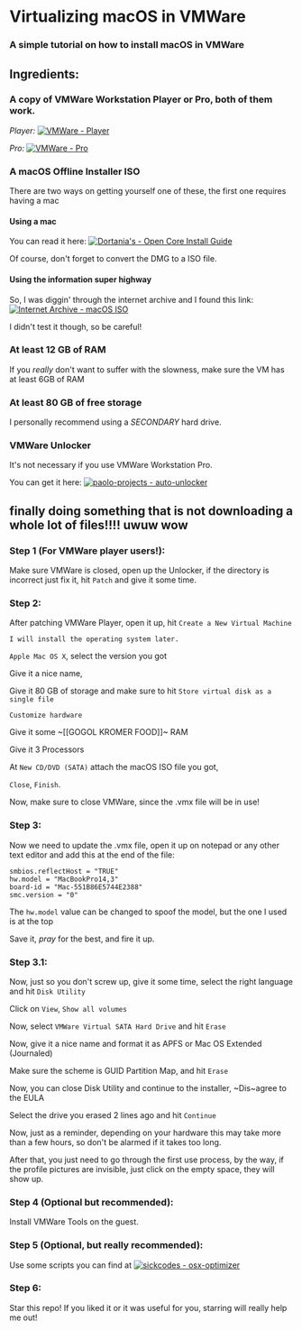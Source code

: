# Virtualizing macOS in VMWare
### A simple tutorial on how to install macOS in VMWare

## Ingredients:
### A copy of VMWare Workstation Player or Pro, both of them work.
*Player:* [![VMWare - Player](https://img.shields.io/badge/VMWare-Player-yellow)](https://www.vmware.com/products/workstation-player.html)

*Pro:* [![VMWare - Pro](https://img.shields.io/badge/VMWare-Pro-blue)](https://www.vmware.com/products/workstation-pro.html)

### A macOS Offline Installer ISO

There are two ways on getting yourself one of these, the first one requires having a mac

#### Using a mac
You can read it here: [![Dortania's - Open Core Install Guide](https://img.shields.io/badge/Dortania's-Open_Core_Install_Guide-blue)](https://dortania.github.io/OpenCore-Install-Guide/installer-guide/mac-install.html)

Of course, don't forget to convert the DMG to a ISO file.

#### Using the information super highway
So, I was diggin' through the internet archive and I found this link: [![Internet Archive - macOS ISO ](https://img.shields.io/badge/Internet_Archive-macOS_ISO_-blue?logo=internetarchive)](https://archive.org/download/macos_iso)

I didn't test it though, so be careful!

### At least 12 GB of RAM
If you _really_ don't want to suffer with the slowness, make sure the VM has at least 6GB of RAM

### At least 80 GB of free storage
I personally recommend using a *SECONDARY* hard drive.

### VMWare Unlocker
It's not necessary if you use VMWare Workstation Pro.

You can get it here: [![paolo-projects - auto-unlocker](https://img.shields.io/badge/paolo--projects-auto--unlocker-blue?logo=github)](https://github.com/paolo-projects/auto-unlocker/releases)

## finally doing something that is not downloading a whole lot of files!!!! uwuw wow

### Step 1 (For VMWare player users!):
Make sure VMWare is closed, open up the Unlocker, if the directory is incorrect just fix it, hit `Patch` and give it some time.

### Step 2:
After patching VMWare Player, open it up, hit `Create a New Virtual Machine`

`I will install the operating system later.`

`Apple Mac OS X`, select the version you got

Give it a nice name,

Give it 80 GB of storage and make sure to hit `Store virtual disk as a single file`

`Customize hardware`

Give it some ~[[GOGOL KROMER FOOD]]~ RAM

Give it 3 Processors

At `New CD/DVD (SATA)` attach the macOS ISO file you got,

`Close`, `Finish`.

Now, make sure to close VMWare, since the .vmx file will be in use!

### Step 3:
Now we need to update the .vmx file, open it up on notepad or any other text editor and add this at the end of the file:
```
smbios.reflectHost = "TRUE"
hw.model = "MacBookPro14,3"
board-id = "Mac-551B86E5744E2388"
smc.version = "0"
```
The `hw.model` value can be changed to spoof the model, but the one I used is at the top

Save it, _pray_ for the best, and fire it up.

### Step 3.1:

Now, just so you don't screw up, give it some time, select the right language and hit `Disk Utility`

Click on `View`, `Show all volumes`

Now, select `VMWare Virtual SATA Hard Drive` and hit `Erase`

Now, give it a nice name and format it as APFS or Mac OS Extended (Journaled)

Make sure the scheme is GUID Partition Map, and hit `Erase`

Now, you can close Disk Utility and continue to the installer, ~Dis~agree to the EULA

Select the drive you erased 2 lines ago and hit `Continue`

Now, just as a reminder, depending on your hardware this may take more than a few hours, so don't be alarmed if it takes too long.

After that, you just need to go through the first use process, by the way, if the profile pictures are invisible, just click on the empty space, they will show up.

### Step 4 (Optional but recommended):
Install VMWare Tools on the guest.

### Step 5 (Optional, but really recommended):
Use some scripts you can find at [![sickcodes - osx-optimizer](https://img.shields.io/badge/sickcodes-osx--optimizer-blue?logo=github)](https://github.com/sickcodes/osx-optimizer)

### Step 6:
Star this repo! If you liked it or it was useful for you, starring will really help me out!
